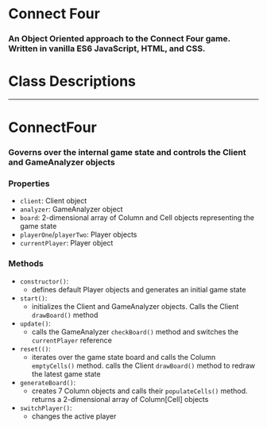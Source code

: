 # Connect Four

### An Object Oriented approach to the Connect Four game. Written in vanilla ES6 JavaScript, HTML, and CSS.

# Class Descriptions
<hr>

# ConnectFour

### Governs over the internal game state and controls the Client and GameAnalyzer objects
### Properties
- `client`: Client object
- `analyzer`: GameAnalyzer object
- `board`: 2-dimensional array of Column and Cell objects representing the game state
- `playerOne`/`playerTwo`: Player objects
- `currentPlayer`: Player object
### Methods
- `constructor()`:
  - defines default Player objects and generates an initial game state
- `start()`:
  - initializes the Client and GameAnalyzer objects. Calls the Client `drawBoard()` method
- `update()`:
  - calls the GameAnalyzer `checkBoard()` method and switches the `currentPlayer` reference
- `reset(()`:
  - iterates over the game state board and calls the Column `emptyCells()` method. calls the Client `drawBoard()` method to redraw the latest game state
- `generateBoard()`:
  - creates 7 Column objects and calls their `populateCells()` method. returns a 2-dimensional array of Column[Cell] objects
- `switchPlayer()`:
  - changes the active player
